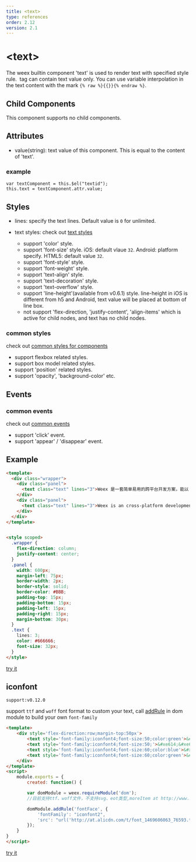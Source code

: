 ```yaml
---
title: <text>
type: references
order: 2.12
version: 2.1
---
```


# &lt;text&gt;

The weex builtin component 'text' is used to render text with specified style rule. <text> tag can contain text value only. You can use variable interpolation in the text content with the mark `{% raw %}{{}}{% endraw %}`.

## Child Components

This component supports no child components.

## Attributes

* value(string): text value of this component. This is equal to the content of 'text'. 

### example

```
var textComponent = this.$el("textid");
this.text = textComponent.attr.value;
```

## Styles

* lines: specify the text lines. Default value is `0` for unlimited.
* text styles: check out [text styles](../text-style.html)

  * support 'color' style.
  * support 'font-size' style. iOS: default vlaue `32`. Android: platform specify. HTML5: default value `32`.
  * support 'font-style' style.
  * support 'font-weight' style.
  * support 'text-align' style.
  * support 'text-decoration' style.
  * support 'text-overflow' style.
  * support 'line-height'(available from v0.6.1) style. line-height in iOS is different from h5 and Android, text value will be placed at bottom of line box.
  * not support 'flex-direction, 'justify-content', 'align-items' which is active for child nodes, and text has no child nodes.

### common styles
check out [common styles for components](../common-style.html)

* support flexbox related styles.
* support box model related styles.
* support 'position' related styles.
* support 'opacity', 'background-color' etc.

## Events

### common events
check out [common events](../common-event.html)

* support 'click' event.
* support 'appear' / 'disappear' event. 

## Example

```html
<template>
  <div class="wrapper">
    <div class="panel">
      <text class="text" lines="3">Weex 是一套简单易用的跨平台开发方案，能以 Web 的开发体验构建高性能、可扩展的原生应用。Vue 是一个轻量并且功能强大的渐进式前端框架。</text>
    </div>
    <div class="panel">
      <text class="text" lines="3">Weex is an cross-platform development solution that builds high-performance, scalable native applications with a Web development experience. Vue is a lightweight and powerful progressive front-end framework. </text>
    </div>
  </div>
</template>


<style scoped>
  .wrapper {
    flex-direction: column;
    justify-content: center;
  }
  .panel {
    width: 600px;
    margin-left: 75px;
    border-width: 2px;
    border-style: solid;
    border-color: #BBB;
    padding-top: 15px;
    padding-bottom: 15px;
    padding-left: 15px;
    padding-right: 15px;
    margin-bottom: 30px;
  }
  .text {
    lines: 3;
    color: #666666;
    font-size: 32px;
  }
</style>
```

[try it](http://dotwe.org/vue/154e20171d350a081fba7878c53cf7d2)

## iconfont

`support:v0.12.0`

support `ttf` and `woff` font format to custom your text, call [addRule](../modules/dom.html#addRule) in dom module to build your own `font-family`


```html
<template>
    <div style='flex-direction:row;margin-top:50px'>
        <text style='font-family:iconfont4;font-size:50;color:green'>&#xe614;&#xe612;&#xe613;</text>
        <text style='font-family:iconfont4;font-size:50;'>&#xe614;&#xe612;&#xe613;&#xe61d;&#xe714;</text>
        <text style='font-family:iconfont4;font-size:60;color:blue'>&#xe711;</text>
        <text style='font-family:iconfont4;font-size:60;color:green'>&#xe71c;&#xe60b;</text>
    </div>
</template>
<script>
    module.exports = {
        created: function() {

        var domModule = weex.requireModule('dom');
        //目前支持ttf、woff文件，不支持svg、eot类型,moreItem at http://www.iconfont.cn/

        domModule.addRule('fontFace', {
            'fontFamily': "iconfont2",
            'src': "url('http://at.alicdn.com/t/font_1469606063_76593.ttf')"
        });
    }
}
</script>
```

[try it](http://dotwe.org/vue/d96b6f89aadd1d628111c16a30e80482)